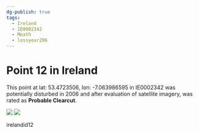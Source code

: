 ```yaml
---
dg-publish: true
tags:
  - Ireland
  - IE0002342
  - Meath
  - lossyear206
---
```


# Point 12 in Ireland

This point at lat: 53.4723506, lon: -7.063986595 in IE0002342 was potentially disturbed in 2006 and after evaluation of satellite imagery, was rated as **Probable Clearcut**.

<div class='juxtapose' data-showcredits='false'>
<img src='https://baserow-backend-production20240528124524339000000001.s3.amazonaws.com/user_files/nxbkd0Ubr05NdBqPj8qI0qvb2jGlHqby_c409d13a8c0c8e8276832b5dc996502cf69b03ac3ba10e548116f12e7b3bad1b.png' data-label='December 1985' />
<img src='https://baserow-backend-production20240528124524339000000001.s3.amazonaws.com/user_files/XvY9Q09DDOFker7ty9zktI2NZIqVaIpH_46ea21d72b935174d6cd7ab5f1930767711a4021385ded280d9067dad00be9f6.png' data-label='May 2006' />
</div>

irelandid12